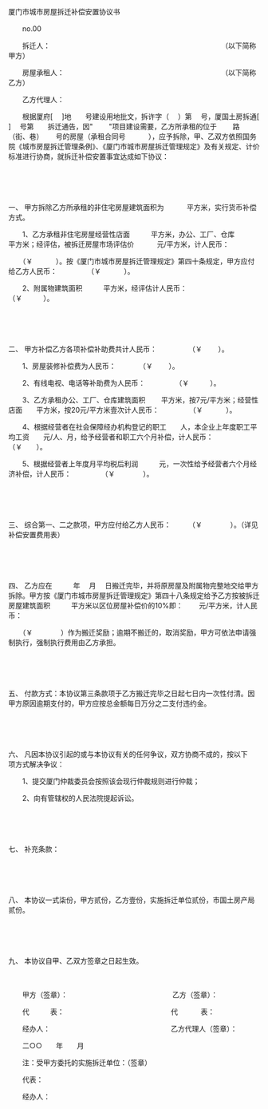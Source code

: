 



厦门市城市房屋拆迁补偿安置协议书



 

　　no.00　　

　　拆迁人：　　　　　　　　　　　　　　　　　　　　　　　　　（以下简称甲方）

　　房屋承租人：　　　　　　　　　　　　　　　　　　　　　　　（以下简称乙方）

　　乙方代理人：　　

　　根据厦府[　 ]地　　号建设用地批文，拆许字（　 ）第　 号，厦国土房拆通[　 ]　 号第　　拆迁通告，因"　　 "项目建设需要，乙方所承租的位于　　 路（街、巷）　　 号的房屋（承租合同号　　　 ），应予拆除，甲、乙双方依照国务院《城市房屋拆迁管理条例》、《厦门市城市房屋拆迁管理规定》及有关规定、计价标准进行协商，就拆迁补偿安置事宜达成如下协议：

　　

　　

一、
甲方拆除乙方所承租的非住宅房屋建筑面积为　　　 平方米，实行货币补偿方式。

　　1、乙方承租非住宅房屋经营性店面　　　平方米，办公、工厂、仓库　　　　 平方米；经评估，被拆迁房屋市场评估价　　　 元/平方米，计人民币：

　　（￥　　　 ）。按《厦门市城市房屋拆迁管理规定》第四十条规定，甲方应付给乙方人民币：　　　　 （￥　　　 ）。

　　2、附属物建筑面积　　　平方米，经评估计人民币：　　　　 （￥　　　）。

　　

　　

二、
甲方补偿乙方各项补偿补助费共计人民币：　　　　　（￥　　 ）。

　　1、房屋装修补偿费为人民币：　　　 （￥　　 ）。

　　2、有线电视、电话等补助费为人民币：　　　　 （￥　　　）。

　　3、乙方承租办公、工厂、仓库建筑面积　　 平方米，按7元/平方米；经营性店面　　平方米，按20元/平方米壹次计人民币：　　　　 （￥　　　 ）。

　　4、根据经营者在社会保障经办机构登记的职工　　人，本企业上年度职工平均工资　　元/人、月，给予经营者和职工六个月补偿，计人民币：　　　　 （￥　　）。

　　5、根据经营者上年度月平均税后利润　　　元，一次性给予经营者六个月经济补偿，计人民币：　　　　 （￥　　　　）。

　　

　　

三、
综合第一、二之款项，甲方应付给乙方人民币：　　　（￥　　　　）。（详见补偿安置费用表）

　　

　　

四、
乙方应在　　　年　 月　 日搬迁完毕，并将原房屋及附属物完整地交给甲方拆除。甲方按《厦门市城市房屋拆迁管理规定》第四十八条规定给予乙方按被拆迁房屋建筑面积　　　平方米以区位房屋补偿价的10%即：　　 元/平方米，计人民币：

　　（￥　　　　）作为搬迁奖励；逾期不搬迁的，取消奖励，甲方可依法申请强制执行，强制执行费用由乙方承担。

　　

　　

五、
付款方式：本协议第三条款项于乙方搬迁完毕之日起七日内一次性付清。因甲方原因逾期支付的，甲方应按总金额每日万分之二支付违约金。

　　

　　

六、
凡因本协议引起的或与本协议有关的任何争议，双方协商不成的，按以下　　　　　　项方式解决争议：

　　1、提交厦门仲裁委员会按照该会现行仲裁规则进行仲裁；

　　2、向有管辖权的人民法院提起诉讼。

　　

　　

七、
补充条款：

　　

　　

八、
本协议一式柒份，甲方贰份，乙方壹份，实施拆迁单位贰份，市国土房产局贰份。

　　

　　

九、
本协议自甲、乙双方签章之日起生效。　　

　　

　　甲方（签章）：　　　　　　　　　　　　　　　乙方（签章）：　　

　　代　　　表：　　　　　　　　　　　　　　　 代　　　 表：　　

　　经办人：　　　　　　　　　　　　　　　　　 乙方代理人（签章）：　　

　　二○○　　年　　月　　

　　注：受甲方委托的实施拆迁单位：（签章）　　

　　代表：　　

　　经办人：